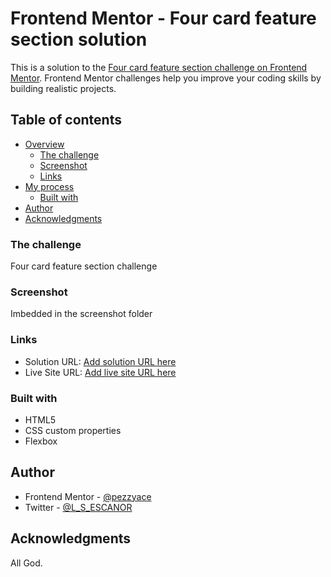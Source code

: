 # Frontend Mentor - Four card feature section solution

This is a solution to the [Four card feature section challenge on Frontend Mentor](https://www.frontendmentor.io/challenges/four-card-feature-section-weK1eFYK). Frontend Mentor challenges help you improve your coding skills by building realistic projects. 

## Table of contents

- [Overview](#overview)
  - [The challenge](#the-challenge)
  - [Screenshot](#screenshot)
  - [Links](#links)
- [My process](#my-process)
  - [Built with](#built-with)
- [Author](#author)
- [Acknowledgments](#acknowledgments)

### The challenge

  Four card feature section challenge 


### Screenshot

 Imbedded in the screenshot folder

### Links

- Solution URL: [Add solution URL here](https://your-solution-url.com)
- Live Site URL: [Add live site URL here](https://your-live-site-url.com)


### Built with

- HTML5 
- CSS custom properties
- Flexbox

## Author

- Frontend Mentor - [@pezzyace](https://www.frontendmentor.io/profile/pezzyace)
- Twitter - [@L_S_ESCANOR](https://www.twitter.com/L_S_ESCANOR)


## Acknowledgments

All God.
